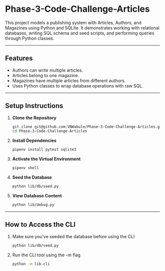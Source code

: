 # Phase-3-Code-Challenge-Articles
This project models a publishing system with Articles, Authors, and Magazines using Python and SQLite. It demonstrates working with relational databases, writing SQL schema and seed scripts, and performing queries through Python classes.

---

## Features
- Authors can write multiple articles.
- Articles belong to one magazine.
- Magazines have multiple articles from different authors.
- Uses Python classes to wrap database operations with raw SQL.

---

## Setup Instructions

1. **Clone the Repository**
    ```bash
    git clone git@github.com:VNWabule/Phase-3-Code-Challenge-Articles.git
    cd Phase-3-Code-Challenge-Articles

2. **Install Dependencies**
     ```bash
    pipenv install pytest sqlite3

3. **Activate the Virtual Environment**
    ```bash
    pipenv shell

4. **Seed the Database**
    ```bash
    python lib/db/seed.py

5. **View Database Content**
    ```bash
    python lib/debug.py

---

## How to Access the CLI

1. Make sure you've seeded the database before using the CLI
   ```bash
   python lib/db/seed.py
2. Run the CLI tool using the -m flag
   ```bash
   python -m lib.cli

   
